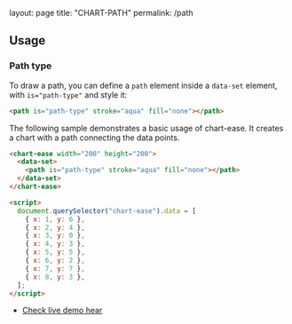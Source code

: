 layout: page
title: "CHART-PATH"
permalink: /path

## Usage

### Path type

To draw a path, you can define a `path` element inside a `data-set` element, with `is="path-type"` and style it:

```html
<path is="path-type" stroke="aqua" fill="none"></path>
```

The following sample demonstrates a basic usage of chart-ease. It creates a chart with a path connecting the data points.

```html
<chart-ease width="200" height="200">
  <data-set>
    <path is="path-type" stroke="aqua" fill="none"></path>
  </data-set>
</chart-ease>

<script>
  document.querySelector("chart-ease").data = [
    { x: 1, y: 6 },
    { x: 2, y: 4 },
    { x: 3, y: 0 },
    { x: 4, y: 3 },
    { x: 5, y: 5 },
    { x: 6, y: 2 },
    { x: 7, y: 7 },
    { x: 8, y: 3 },
  ];
</script>
```

- [Check live demo hear](https://htmlpreview.github.io/?https://github.com/n-yousefi/chart-ease/blob/main/samples/point-types/line-chart.html)
